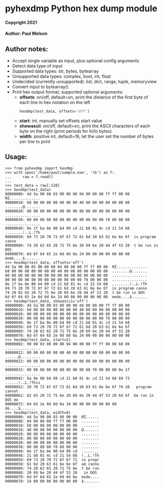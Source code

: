 # pyhexdmp Python hex dump module
  #### Copyright 2021
  #### Author: Paul Melson

## Author notes:
  * Accept single variable as input, plus optional config arguments
  * Detect data type of input
  * Supported data types: str, bytes, bytearray
  * Unsupported data types: complex, bool, int, float
  * Undecided (currently unsupported): list, dict, range, tuple, memoryview
  * Convert input to bytearray()
  * Print hex output format, supported optional arguments:
    * **offsets**: on/off, default=on, print the distance of the first byte
       of each line in hex notation on the left
       ```python
       hexdmp(test_data, offsets='off')
       ```
    * **start**: int, manually set offsets start value
    * **showascii**: on/off, default=on, print the ASCII characters of each
       byte on the right (print periods for hi/lo bytes)
    * **width**: positive int, default=16, let the user set the number of
       bytes per line to print
 
## Usage:
```
>>> from pyhexdmp import hexdmp
>>> with open('/home/paul/sample.exe', 'rb') as f:
...     raw = f.read()
... 
>>> test_data = raw[:128]
>>> hexdmp(test_data)
00000000: 4d 5a 90 00 03 00 00 00 04 00 00 00 ff ff 00 00  MZ..............
00000010: b8 00 00 00 00 00 00 00 40 00 00 00 00 00 00 00  ........@.......
00000020: 00 00 00 00 00 00 00 00 00 00 00 00 00 00 00 00  ................
00000030: 00 00 00 00 00 00 00 00 00 00 00 00 f8 00 00 00  ................
00000040: 0e 1f ba 0e 00 b4 09 cd 21 b8 01 4c cd 21 54 68  ........!..L.!Th
00000050: 69 73 20 70 72 6f 67 72 61 6d 20 63 61 6e 6e 6f  is program canno
00000060: 74 20 62 65 20 72 75 6e 20 69 6e 20 44 4f 53 20  t be run in DOS 
00000070: 6d 6f 64 65 2e 0d 0d 0a 24 00 00 00 00 00 00 00  mode....$.......
>>> hexdmp(test_data, offsets='off')
4d 5a 90 00 03 00 00 00 04 00 00 00 ff ff 00 00  MZ..............
b8 00 00 00 00 00 00 00 40 00 00 00 00 00 00 00  ........@.......
00 00 00 00 00 00 00 00 00 00 00 00 00 00 00 00  ................
00 00 00 00 00 00 00 00 00 00 00 00 f8 00 00 00  ................
0e 1f ba 0e 00 b4 09 cd 21 b8 01 4c cd 21 54 68  ........!..L.!Th
69 73 20 70 72 6f 67 72 61 6d 20 63 61 6e 6e 6f  is program canno
74 20 62 65 20 72 75 6e 20 69 6e 20 44 4f 53 20  t be run in DOS 
6d 6f 64 65 2e 0d 0d 0a 24 00 00 00 00 00 00 00  mode....$.......
>>> hexdmp(test_data, showascii='off')
00000000: 4d 5a 90 00 03 00 00 00 04 00 00 00 ff ff 00 00
00000010: b8 00 00 00 00 00 00 00 40 00 00 00 00 00 00 00
00000020: 00 00 00 00 00 00 00 00 00 00 00 00 00 00 00 00
00000030: 00 00 00 00 00 00 00 00 00 00 00 00 f8 00 00 00
00000040: 0e 1f ba 0e 00 b4 09 cd 21 b8 01 4c cd 21 54 68
00000050: 69 73 20 70 72 6f 67 72 61 6d 20 63 61 6e 6e 6f
00000060: 74 20 62 65 20 72 75 6e 20 69 6e 20 44 4f 53 20
00000070: 6d 6f 64 65 2e 0d 0d 0a 24 00 00 00 00 00 00 00
>>> hexdmp(test_data, start=2)
00000002: 90 00 03 00 00 00 04 00 00 00 ff ff 00 00 b8 00  ................
00000012: 00 00 00 00 00 00 40 00 00 00 00 00 00 00 00 00  ......@.........
00000022: 00 00 00 00 00 00 00 00 00 00 00 00 00 00 00 00  ................
00000032: 00 00 00 00 00 00 00 00 00 00 f8 00 00 00 0e 1f  ................
00000042: ba 0e 00 b4 09 cd 21 b8 01 4c cd 21 54 68 69 73  ......!..L.!This
00000052: 20 70 72 6f 67 72 61 6d 20 63 61 6e 6e 6f 74 20   program cannot 
00000062: 62 65 20 72 75 6e 20 69 6e 20 44 4f 53 20 6d 6f  be run in DOS mo
00000072: 64 65 2e 0d 0d 0a 24 00 00 00 00 00 00 00        de....$.......
>>> hexdmp(test_data, width=8)
00000000: 4d 5a 90 00 03 00 00 00  MZ......
00000008: 04 00 00 00 ff ff 00 00  ........
00000010: b8 00 00 00 00 00 00 00  ........
00000018: 40 00 00 00 00 00 00 00  @.......
00000020: 00 00 00 00 00 00 00 00  ........
00000028: 00 00 00 00 00 00 00 00  ........
00000030: 00 00 00 00 00 00 00 00  ........
00000038: 00 00 00 00 f8 00 00 00  ........
00000040: 0e 1f ba 0e 00 b4 09 cd  ........
00000048: 21 b8 01 4c cd 21 54 68  !..L.!Th
00000050: 69 73 20 70 72 6f 67 72  is progr
00000058: 61 6d 20 63 61 6e 6e 6f  am canno
00000060: 74 20 62 65 20 72 75 6e  t be run
00000068: 20 69 6e 20 44 4f 53 20   in DOS 
00000070: 6d 6f 64 65 2e 0d 0d 0a  mode....
00000078: 24 00 00 00 00 00 00 00  $.......
```